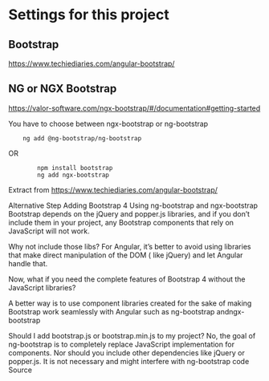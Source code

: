# Settings for this project

## Bootstrap

https://www.techiediaries.com/angular-bootstrap/

## NG or NGX Bootstrap

https://valor-software.com/ngx-bootstrap/#/documentation#getting-started

You have to choose between ngx-bootstrap or ng-bootstrap

        ng add @ng-bootstrap/ng-bootstrap

OR

            npm install bootstrap
            ng add ngx-bootstrap

Extract from https://www.techiediaries.com/angular-bootstrap/

Alternative Step Adding Bootstrap 4 Using ng-bootstrap and ngx-bootstrap Bootstrap depends on the jQuery and popper.js
libraries, and if you don’t include them in your project, any Bootstrap components that rely on JavaScript will not
work.

Why not include those libs? For Angular, it’s better to avoid using libraries that make direct manipulation of the DOM (
like jQuery) and let Angular handle that.

Now, what if you need the complete features of Bootstrap 4 without the JavaScript libraries?

A better way is to use component libraries created for the sake of making Bootstrap work seamlessly with Angular such as
ng-bootstrap andngx-bootstrap

Should I add bootstrap.js or bootstrap.min.js to my project? No, the goal of ng-bootstrap is to completely replace
JavaScript implementation for components. Nor should you include other dependencies like jQuery or popper.js. It is not
necessary and might interfere with ng-bootstrap code Source


